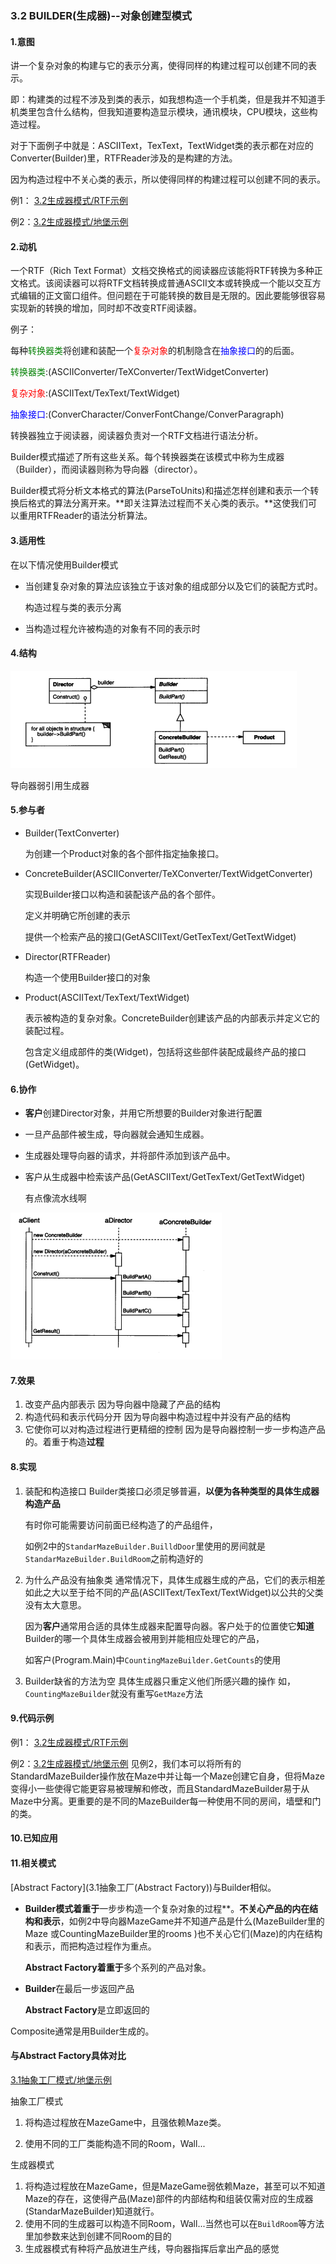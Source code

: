 ### 3.2 BUILDER(生成器)--对象创建型模式

#### 1.意图

讲一个复杂对象的构建与它的表示分离，使得同样的构建过程可以创建不同的表示。

即：构建类的过程不涉及到类的表示，如我想构造一个手机类，但是我并不知道手机类里包含什么结构，但我知道要构造显示模块，通讯模块，CPU模块，这些构造过程。

对于下面例子中就是：ASCIIText，TexText，TextWidget类的表示都在对应的Converter(Builder)里，RTFReader涉及的是构建的方法。

因为构造过程中不关心类的表示，所以使得同样的构建过程可以创建不同的表示。

例1：  [3.2生成器模式/RTF示例](./code/3.2生成器模式/RTF示例)

例2：[3.2生成器模式/地堡示例](./code/3.2生成器模式/地堡示例)

#### 2.动机

一个RTF（Rich Text Format）文档交换格式的阅读器应该能将RTF转换为多种正文格式。该阅读器可以将RTF文档转换成普通ASCII文本或转换成一个能以交互方式编辑的正文窗口组件。但问题在于可能转换的数目是无限的。因此要能够很容易实现新的转换的增加，同时却不改变RTF阅读器。

例子：

每种<span style="color:green">转换器类</span>将创建和装配一个<span style="color:red">复杂对象</span>的机制隐含在<span style="color:blue">抽象接口</span>的的后面。

<span style="color:green">转换器类</span>:(ASCIIConverter/TeXConverter/TextWidgetConverter)

<span style="color:red">复杂对象</span>:(ASCIIText/TexText/TextWidget)

<span style="color:blue">抽象接口</span>:(ConverCharacter/ConverFontChange/ConverParagraph)

转换器独立于阅读器，阅读器负责对一个RTF文档进行语法分析。

Builder模式描述了所有这些关系。每个转换器类在该模式中称为生成器（Builder），而阅读器则称为导向器（director）。

Builder模式将分析文本格式的算法(ParseToUnits)和描述怎样创建和表示一个转换后格式的算法分离开来。**即关注算法过程而不关心类的表示。**这使我们可以重用RTFReader的语法分析算法。

#### 3.适用性

在以下情况使用Builder模式

* 当创建复杂对象的算法应该独立于该对象的组成部分以及它们的装配方式时。

  构造过程与类的表示分离

* 当构造过程允许被构造的对象有不同的表示时

#### 4.结构

![](pic/2.png)

导向器弱引用生成器

#### 5.参与者

* Builder(TextConverter)

  为创建一个Product对象的各个部件指定抽象接口。

* ConcreteBuilder(ASCIIConverter/TeXConverter/TextWidgetConverter)

  实现Builder接口以构造和装配该产品的各个部件。

  定义并明确它所创建的表示

  提供一个检索产品的接口(GetASCIIText/GetTexText/GetTextWidget)

* Director(RTFReader)

  构造一个使用Builder接口的对象

* Product(ASCIIText/TexText/TextWidget)

  表示被构造的复杂对象。ConcreteBuilder创建该产品的内部表示并定义它的装配过程。

  包含定义组成部件的类(Widget)，包括将这些部件装配成最终产品的接口(GetWidget)。

#### 6.协作

* **客户**创建Director对象，并用它所想要的Builder对象进行配置

* 一旦产品部件被生成，导向器就会通知生成器。

* 生成器处理导向器的请求，并将部件添加到该产品中。

* 客户从生成器中检索该产品(GetASCIIText/GetTexText/GetTextWidget)

  有点像流水线啊

![](pic/3.png)

#### 7.效果

1. 改变产品内部表示  因为导向器中隐藏了产品的结构
2. 构造代码和表示代码分开 因为导向器中构造过程中并没有产品的结构
3. 它使你可以对构造过程进行更精细的控制 因为是导向器控制一步一步构造产品的。着重于构造**过程**

#### 8.实现

1. 装配和构造接口  Builder类接口必须足够普遍，**以便为各种类型的具体生成器构造产品**

   有时你可能需要访问前面已经构造了的产品组件，

   如例2中的`StandarMazeBuilder.BuilldDoor`里使用的房间就是`StandarMazeBuilder.BuildRoom`之前构造好的

2. 为什么产品没有抽象类 通常情况下，具体生成器生成的产品，它们的表示相差如此之大以至于给不同的产品(ASCIIText/TexText/TextWidget)以公共的父类没有太大意思。

   因为**客户**通常用合适的具体生成器来配置导向器。客户处于的位置使它**知道**Builder的哪一个具体生成器会被用到并能相应处理它的产品，

   如客户(Program.Main)中`CountingMazeBuilder.GetCounts`的使用

3. Builder缺省的方法为空 具体生成器只重定义他们所感兴趣的操作
   如，`CountingMazeBuilder`就没有重写`GetMaze`方法

#### 9.代码示例

例1：  [3.2生成器模式/RTF示例](./code/3.2生成器模式/RTF示例)

例2：[3.2生成器模式/地堡示例](./code/3.2生成器模式/地堡示例)
见例2，我们本可以将所有的StandardMazeBuilder操作放在Maze中并让每一个Maze创建它自身，但将Maze变得小一些使得它能更容易被理解和修改，而且StandardMazeBuilder易于从Maze中分离。更重要的是不同的MazeBuilder每一种使用不同的房间，墙壁和门的类。

#### 10.已知应用

#### 11.相关模式

[Abstract Factory](3.1抽象工厂(Abstract Factory))与Builder相似。

* **Builder模式着重于**一步步构造一个复杂对象的过程**。**不关心产品的内在结构和表示**，如例2中导向器MazeGame并不知道产品是什么(MazeBuilder里的Maze 或CountingMazeBuilder里的rooms )也不关心它们(Maze)的内在结构和表示，而把构造过程作为重点。

  **Abstract Factory着重于**多个系列的产品对象。

* **Builder**在最后一步返回产品

  **Abstract Factory**是立即返回的

Composite通常是用Builder生成的。

#### 与Abstract Factory具体对比

[3.1抽象工厂模式/地堡示例](./code/3.1抽象工厂模式/地堡示例)

抽象工厂模式

1. 将构造过程放在MazeGame中，且强依赖Maze类。

2. 使用不同的工厂类能构造不同的Room，Wall...

生成器模式

1. 将构造过程放在MazeGame，但是MazeGame弱依赖Maze，甚至可以不知道Maze的存在，这使得产品(Maze)部件的内部结构和组装仅需对应的生成器(StandarMazeBuilder)知道就行。
2. 使用不同的生成器可以构造不同Room，Wall...当然也可以在`BuildRoom`等方法里加参数来达到创建不同Room的目的
3. 生成器模式有种将产品放进生产线，导向器指挥后拿出产品的感觉

